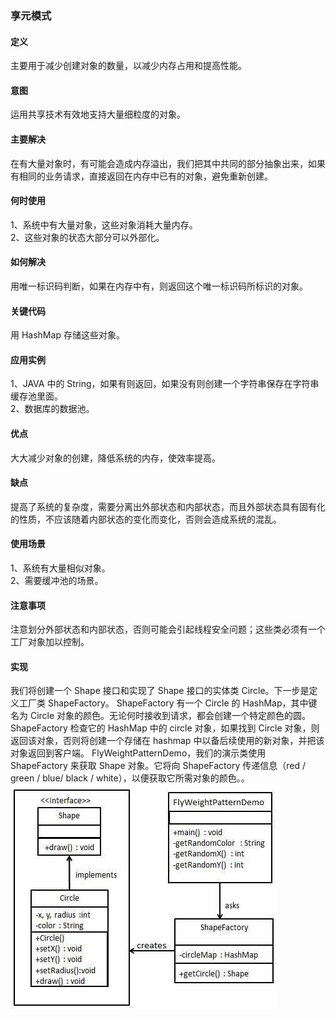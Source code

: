 ### 享元模式   

#### 定义
主要用于减少创建对象的数量，以减少内存占用和提高性能。    

#### 意图          
运用共享技术有效地支持大量细粒度的对象。

#### 主要解决   
在有大量对象时，有可能会造成内存溢出，我们把其中共同的部分抽象出来，如果有相同的业务请求，直接返回在内存中已有的对象，避免重新创建。

####  何时使用      
1、系统中有大量对象，这些对象消耗大量内存。      
2、这些对象的状态大部分可以外部化。          

#### 如何解决       
用唯一标识码判断，如果在内存中有，则返回这个唯一标识码所标识的对象。

#### 关键代码
用 HashMap 存储这些对象。        

#### 应用实例      
1、JAVA 中的 String，如果有则返回，如果没有则创建一个字符串保存在字符串缓存池里面。  
2、数据库的数据池。             

#### 优点         
大大减少对象的创建，降低系统的内存，使效率提高。         

#### 缺点     
提高了系统的复杂度，需要分离出外部状态和内部状态，而且外部状态具有固有化的性质，不应该随着内部状态的变化而变化，否则会造成系统的混乱。     

#### 使用场景      
1、系统有大量相似对象。       
2、需要缓冲池的场景。

#### 注意事项       
注意划分外部状态和内部状态，否则可能会引起线程安全问题；这些类必须有一个工厂对象加以控制。

#### 实现     
我们将创建一个 Shape 接口和实现了 Shape 接口的实体类 Circle。下一步是定义工厂类 ShapeFactory。
ShapeFactory 有一个 Circle 的 HashMap，其中键名为 Circle 对象的颜色。无论何时接收到请求，都会创建一个特定颜色的圆。ShapeFactory 检查它的 HashMap 中的 circle 对象，如果找到 Circle 对象，则返回该对象，否则将创建一个存储在 hashmap 中以备后续使用的新对象，并把该对象返回到客户端。
FlyWeightPatternDemo，我们的演示类使用 ShapeFactory 来获取 Shape 对象。它将向 ShapeFactory 传递信息（red / green / blue/ black / white），以便获取它所需对象的颜色。。      
![Alt text](./images/flyweight_pattern.jpg)